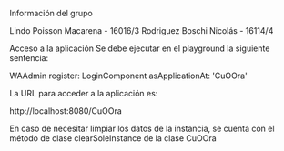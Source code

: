 Información del grupo

Lindo Poisson Macarena - 16016/3
Rodriguez Boschi Nicolás - 16114/4

Acceso a la aplicación
Se debe ejecutar en el playground la siguiente sentencia:

WAAdmin register: LoginComponent  asApplicationAt: 'CuOOra' 

La URL para acceder a la aplicación es:

http://localhost:8080/CuOOra


En caso de necesitar limpiar los datos de la instancia, se cuenta con el método de clase clearSoleInstance de la clase CuOOra